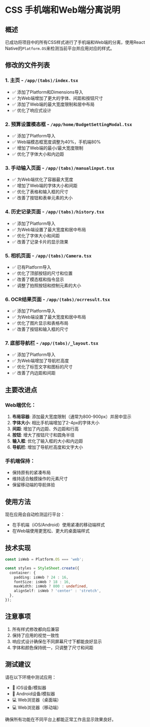 # CSS 手机端和Web端分离说明

## 概述
已成功将项目中的所有CSS样式进行了手机端和Web端的分离，使用React Native的`Platform.OS`来检测当前平台并应用对应的样式。

## 修改的文件列表

### 1. 主页 - `/app/(tabs)/index.tsx`
- ✅ 添加了Platform和Dimensions导入
- ✅ 为Web端增加了更大的字体、间距和按钮尺寸
- ✅ 添加了Web端的最大宽度限制和居中布局
- ✅ 优化了响应式设计

### 2. 预算设置模态框 - `/app/home/BudgetSettingModal.tsx`
- ✅ 添加了Platform导入
- ✅ Web端模态框宽度调整为40%，手机端80%
- ✅ 增加了Web端的最小/最大宽度限制
- ✅ 优化了字体大小和内边距

### 3. 手动输入页面 - `/app/(tabs)/manualinput.tsx`
- ✅ 为Web端优化了容器最大宽度
- ✅ 增加了Web端的字体大小和间距
- ✅ 优化了表格和输入框的尺寸
- ✅ 改善了按钮和表单元素的大小

### 4. 历史记录页面 - `/app/(tabs)/history.tsx`
- ✅ 添加了Platform导入
- ✅ 为Web端设置了最大宽度和居中布局
- ✅ 优化了字体大小和间距
- ✅ 改善了记录卡片的显示效果

### 5. 相机页面 - `/app/(tabs)/Camera.tsx`
- ✅ 已有Platform导入
- ✅ 优化了顶部按钮的尺寸和位置
- ✅ 改善了模态框和指令显示
- ✅ 调整了拍照按钮和控制元素的大小

### 6. OCR结果页面 - `/app/(tabs)/ocrresult.tsx`
- ✅ 添加了Platform导入
- ✅ 为Web端设置了最大宽度和居中布局
- ✅ 优化了图片显示和表格布局
- ✅ 改善了按钮和输入框的尺寸

### 7. 底部导航栏 - `/app/(tabs)/_layout.tsx`
- ✅ 添加了Platform导入
- ✅ 为Web端增加了导航栏高度
- ✅ 优化了标签文字和图标的尺寸
- ✅ 改善了内边距和间距

## 主要改进点

### Web端优化：
1. **布局容器**: 添加最大宽度限制（通常为800-900px）并居中显示
2. **字体大小**: 相比手机端增加了2-4px的字体大小
3. **间距**: 增加了内边距、外边距和行高
4. **按钮**: 增大了按钮尺寸和圆角半径
5. **输入框**: 优化了输入框的大小和内边距
6. **导航栏**: 增加了导航栏高度和文字大小

### 手机端保持：
- 保持原有的紧凑布局
- 维持适合触摸操作的元素尺寸
- 保留移动端的导航体验

## 使用方法
现在应用会自动检测运行平台：
- 在手机端（iOS/Android）使用紧凑的移动端样式
- 在Web端使用更宽松、更大的桌面端样式

## 技术实现
```typescript
const isWeb = Platform.OS === 'web';

const styles = StyleSheet.create({
  container: {
    padding: isWeb ? 24 : 16,
    fontSize: isWeb ? 18 : 16,
    maxWidth: isWeb ? 800 : undefined,
    alignSelf: isWeb ? 'center' : 'stretch',
  },
});
```

## 注意事项
1. 所有样式修改都向后兼容
2. 保持了应用的视觉一致性
3. 响应式设计确保在不同屏幕尺寸下都能良好显示
4. 字体和颜色保持统一，只调整了尺寸和间距

## 测试建议
请在以下环境中测试应用：
- 📱 iOS设备/模拟器
- 📱 Android设备/模拟器  
- 💻 Web浏览器（桌面端）
- 💻 Web浏览器（移动端）

确保所有功能在不同平台上都能正常工作且显示效果良好。
